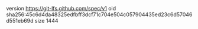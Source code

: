 version https://git-lfs.github.com/spec/v1
oid sha256:45c6d4da48325edfbff3dcf71c704e504c057904435ed23c6d57046d551eb69d
size 1444
